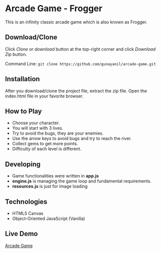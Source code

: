 # Arcade Game - Frogger
This is an infinity classic arcade game which is also known as Frogger.


## Download/Clone

Click *Clone or download* button at the top-right corner and click *Download Zip* button.

Command Line:
```git clone https://github.com/gunayanil/arcade-game.git```

## Installation

After you download/clone the project file, extract the zip file.
Open the index.html file in your favorite browser.

## How to Play
* Choose your character.
* You will start with 3 lives.
* Try to avoid the bugs, they are your enemies.
* Use the arrow keys to avoid bugs and try to reach the river.
* Collect gems to get more points.
* Difficulty of each level is different.

## Developing
- Game functionalities were written in **app.js**
- **engine.js** is managing the game loop and fundamental requirements.
- **resources.js** is just for image loading


## Technologies
* HTML5 Canvas
* Object-Oriented JavaScript (Vanilla)


## Live Demo
 [Arcade Game](https://anilgunay.com/arcade-game)
